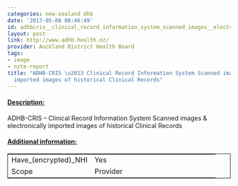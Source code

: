 ```yaml
---
categories: new-zealand dhb
date: '2017-05-08 08:46:49'
id: adhbcris__clinical_record_information_system_scanned_images__electronically_imported_images_of_historical_clinical_records
layout: post
link: http://www.adhb.health.nz/
provider: Auckland District Health Board
tags:
- image
- nzte-report
title: "ADHB-CRIS \u2013 Clinical Record Information System Scanned images & electronically
  imported images of historical Clinical Records"
---
```



 <h4> <u>Description:</u> </h4>
ADHB-CRIS – Clinical Record Information System Scanned images & electronically imported images of historical Clinical Records
 <h4> <u>Additional information:</u> </h4>
 <table style="border: 1px solid">
 <tr> <td width="40%">Have_(encrypted)_NHI</td> <td>Yes</td> </tr>
 <tr> <td width="40%">Scope</td> <td>Provider</td> </tr>
 </table>